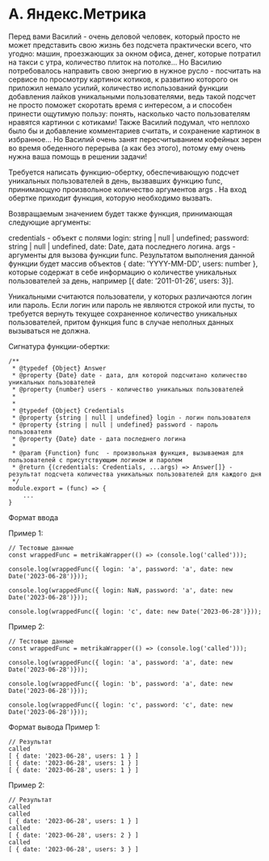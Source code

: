# А. Яндекс.Метрика

Перед вами Василий - очень деловой человек, который просто не может представить свою жизнь без подсчета практически всего, что угодно: машин, проезжающих за окном офиса, денег, которые потратил на такси с утра, количество плиток на потолке... Но Василию потребовалось направить свою энергию в нужное русло - посчитать на сервисе по просмотру картинок котиков, к развитию которого он приложил немало усилий, количество использований функции добавления лайков уникальными пользователями, ведь такой подсчет не просто поможет скоротать время с интересом, а и способен принести ощутимую пользу: понять, насколько часто пользователям нравятся картинки с котиками! Также Василий подумал, что неплохо было бы и добавление комментариев считать, и сохранение картинок в избранное... Но Василий очень занят пересчитыванием кофейных зерен во время обеденного перерыва (а как без этого), потому ему очень нужна ваша помощь в решении задачи!

Требуется написать функцию-обертку, обеспечивающую подсчет уникальных пользователей в день, вызвавших функцию func, принимающую произвольное количество аргументов args . На вход обертке приходит функция, которую необходимо вызвать.

Возвращаемым значением будет также функция, принимающая следующие аргументы:

credentials - объект с полями login: string | null | undefined; password: string | null | undefined, date: Date, дата последнего логина.
args - аргументы для вызова функции func.
Результатом выполнения данной функции будет массив объектов { date: 'YYYY-MM-DD', users: number }, которые содержат в себе информацию о количестве уникальных пользователей за день, например [{ date: ’2011-01-26’, users: 3}].

Уникальными считаются пользователи, у которых различаются логин или пароль. Если логин или пароль не являются строкой или пусты, то требуется вернуть текущее сохраненное количество уникальных пользователей, притом функция func в случае неполных данных вызываться не должна.

Сигнатура функции-обертки:

```
/**
 * @typedef {Object} Answer
 * @property {Date} date - дата, для которой подсчитано количество уникальных пользователей
 * @property {number} users - количество уникальных пользователей
 *
 *
 * @typedef {Object} Credentials
 * @property {string | null | undefined} login - логин пользователя
 * @property {string | null | undefined} password - пароль пользователя
 * @property {Date} date - дата последнего логина
 *
 * @param {Function} func  - произвольная функция, вызываемая для пользователей с присутствующим логином и паролем
 * @return {(credentials: Credentials, ...args) => Answer[]} - результат подсчета количества уникальных пользователей для каждого дня
 */
module.export = (func) => {
    ...
}
```

Формат ввода

Пример 1:

```
// Тестовые данные
const wrappedFunc = metrikaWrapper(() => (console.log('called')));

console.log(wrappedFunc({ login: 'a', password: 'a', date: new Date('2023-06-28')}));

console.log(wrappedFunc({ login: NaN, password: 'a', date: new Date('2023-06-28')}));

console.log(wrappedFunc({ login: 'c', date: new Date('2023-06-28')}));
```

Пример 2:

```
// Тестовые данные
const wrappedFunc = metrikaWrapper(() => (console.log('called')));

console.log(wrappedFunc({ login: 'a', password: 'a', date: new Date('2023-06-28')}));

console.log(wrappedFunc({ login: 'b', password: 'a', date: new Date('2023-06-28')}));

console.log(wrappedFunc({ login: 'c', password: 'c', date: new Date('2023-06-28')}));
```

Формат вывода
Пример 1:

```
// Результат
called
[ { date: '2023-06-28', users: 1 } ]
[ { date: '2023-06-28', users: 1 } ]
[ { date: '2023-06-28', users: 1 } ]
```

Пример 2:

```
// Результат
called
called
[ { date: '2023-06-28', users: 1 } ]
called
[ { date: '2023-06-28', users: 2 } ]
called
[ { date: '2023-06-28', users: 3 } ]
```

